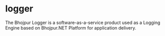 # logger
The Bhojpur Logger is a software-as-a-service product used as a Logging Engine based on Bhojpur.NET Platform for application delivery.
